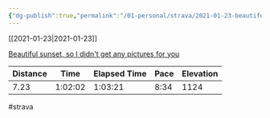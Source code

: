 ```yaml
---
{"dg-publish":true,"permalink":"/01-personal/strava/2021-01-23-beautiful-sunset-so-i-didn-t-get-any-pictures-for-you/"}
---
```



[[2021-01-23\|2021-01-23]]

[Beautiful sunset, so I didn't get any pictures for you](https://www.strava.com/activities/4670970327)

| Distance | Time    | Elapsed Time | Pace | Elevation |
| -------- | ------- | ------------ | ---- | --------- |
| 7.23     | 1:02:02 | 1:03:21      | 8:34 | 1124      |




#strava
